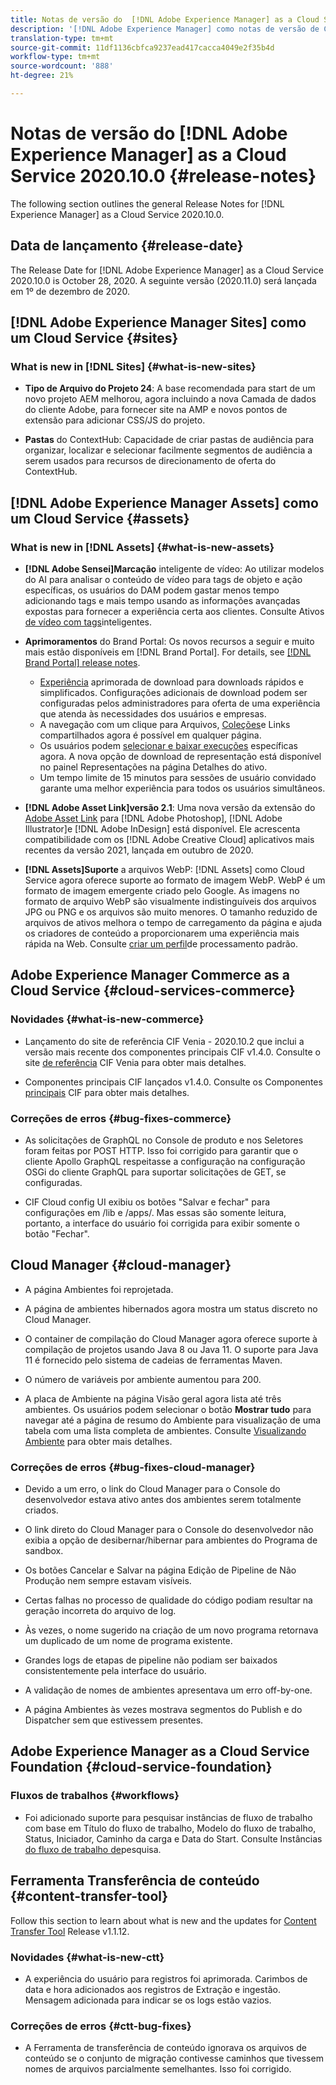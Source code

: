 ```yaml
---
title: Notas de versão do  [!DNL Adobe Experience Manager] as a Cloud Service 2020.10.0.
description: '[!DNL Adobe Experience Manager] como notas de versão de Cloud Service para 2020.10.0.'
translation-type: tm+mt
source-git-commit: 11df1136cbfca9237ead417cacca4049e2f35b4d
workflow-type: tm+mt
source-wordcount: '888'
ht-degree: 21%

---
```



# Notas de versão do [!DNL Adobe Experience Manager] as a Cloud Service 2020.10.0 {#release-notes}

The following section outlines the general Release Notes for [!DNL Experience Manager] as a Cloud Service 2020.10.0.

## Data de lançamento {#release-date}

The Release Date for [!DNL Adobe Experience Manager] as a Cloud Service 2020.10.0 is October 28, 2020.
A seguinte versão (2020.11.0) será lançada em 1º de dezembro de 2020.

## [!DNL Adobe Experience Manager Sites] como um Cloud Service {#sites}

### What is new in [!DNL Sites] {#what-is-new-sites}

<!-- add when release done: * **Core Components 2.12.0**: With Core Components being on auto-update, benefit from the latest improvements contributed by the community. See list of changes since 2.11.1: Release Notes -->

* **Tipo de Arquivo do Projeto 24**: A base recomendada para start de um novo projeto AEM melhorou, agora incluindo a nova Camada de dados do cliente Adobe, para fornecer site na AMP e novos pontos de extensão para adicionar CSS/JS do projeto.

* **Pastas** do ContextHub: Capacidade de criar pastas de audiência para organizar, localizar e selecionar facilmente segmentos de audiência a serem usados para recursos de direcionamento de oferta do ContextHub.

## [!DNL Adobe Experience Manager Assets] como um Cloud Service {#assets}

### What is new in [!DNL Assets] {#what-is-new-assets}

* **[!DNL Adobe Sensei]Marcação** inteligente de vídeo: Ao utilizar modelos do AI para analisar o conteúdo de vídeo para tags de objeto e ação específicas, os usuários do DAM podem gastar menos tempo adicionando tags e mais tempo usando as informações avançadas expostas para fornecer a experiência certa aos clientes. Consulte Ativos [de vídeo com tags](/help/assets/smart-tags-video-assets.md)inteligentes.

* **Aprimoramentos** do Brand Portal: Os novos recursos a seguir e muito mais estão disponíveis em [!DNL Brand Portal]. For details, see [[!DNL Brand Portal] release notes](https://docs.adobe.com/content/help/en/experience-manager-brand-portal/using/introduction/brand-portal-release-notes.html).

   * [Experiência](https://docs.adobe.com/content/help/en/experience-manager-brand-portal/using/download/brand-portal-download-assets.html) aprimorada de download para downloads rápidos e simplificados. Configurações adicionais de download podem ser configuradas pelos administradores para oferta de uma experiência que atenda às necessidades dos usuários e empresas.
   * A navegação com um clique para Arquivos, [Coleções](https://docs.adobe.com/content/help/en/experience-manager-brand-portal/using/share/brand-portal-share-collection.html)e Links compartilhados agora é possível em qualquer página.
   * Os usuários podem [selecionar e baixar execuções](https://docs.adobe.com/content/help/en/experience-manager-brand-portal/using/download/brand-portal-download-assets.html#download-assets-from-asset-details-page) específicas agora. A nova opção de download de representação está disponível no painel Representações na página Detalhes do ativo.
   * Um tempo limite de 15 minutos para sessões de usuário convidado garante uma melhor experiência para todos os usuários simultâneos.

* **[!DNL Adobe Asset Link]versão 2.1**: Uma nova versão da extensão do [Adobe Asset Link](https://helpx.adobe.com/enterprise/admin-guide.html/enterprise/using/manage-assets-using-adobe-asset-link.ug.html) para [!DNL Adobe Photoshop], [!DNL Adobe Illustrator]e [!DNL Adobe InDesign] está disponível. Ele acrescenta compatibilidade com os [!DNL Adobe Creative Cloud] aplicativos mais recentes da versão 2021, lançada em outubro de 2020.

* **[!DNL Assets]Suporte** a arquivos WebP: [!DNL Assets] como Cloud Service agora oferece suporte ao formato de imagem WebP. WebP é um formato de imagem emergente criado pelo Google. As imagens no formato de arquivo WebP são visualmente indistinguíveis dos arquivos JPG ou PNG e os arquivos são muito menores. O tamanho reduzido de arquivos de ativos melhora o tempo de carregamento da página e ajuda os criadores de conteúdo a proporcionarem uma experiência mais rápida na Web. Consulte [criar um perfil](/help/assets/asset-microservices-configure-and-use.md#create-standard-profile)de processamento padrão.

## Adobe Experience Manager Commerce as a Cloud Service {#cloud-services-commerce}

### Novidades {#what-is-new-commerce}

* Lançamento do site de referência CIF Venia - 2020.10.2 que inclui a versão mais recente dos componentes principais CIF v1.4.0. Consulte o site [de referência](https://github.com/adobe/aem-cif-guides-venia/releases/tag/venia-2020.10.2) CIF Venia para obter mais detalhes.

* Componentes principais CIF lançados v1.4.0. Consulte os Componentes [principais](https://github.com/adobe/aem-core-cif-components/releases/tag/core-cif-components-reactor-1.4.0) CIF para obter mais detalhes.

### Correções de erros {#bug-fixes-commerce}

* As solicitações de GraphQL no Console de produto e nos Seletores foram feitas por POST HTTP. Isso foi corrigido para garantir que o cliente Apollo GraphQL respeitasse a configuração na configuração OSGi do cliente GraphQL para suportar solicitações de GET, se configuradas.

* CIF Cloud config UI exibiu os botões &quot;Salvar e fechar&quot; para configurações em /lib e /apps/. Mas essas são somente leitura, portanto, a interface do usuário foi corrigida para exibir somente o botão &quot;Fechar&quot;.

## Cloud Manager {#cloud-manager}

* A página Ambientes foi reprojetada.

* A página de ambientes hibernados agora mostra um status discreto no Cloud Manager.

* O container de compilação do Cloud Manager agora oferece suporte à compilação de projetos usando Java 8 ou Java 11. O suporte para Java 11 é fornecido pelo sistema de cadeias de ferramentas Maven.

* O número de variáveis por ambiente aumentou para 200.

* A placa de Ambiente na página Visão geral agora lista até três ambientes. Os usuários podem selecionar o botão **Mostrar tudo** para navegar até a página de resumo do Ambiente para visualização de uma tabela com uma lista completa de ambientes.
Consulte [Visualizando Ambiente](/help/implementing/cloud-manager/manage-environments.md#viewing-environment) para obter mais detalhes.

### Correções de erros {#bug-fixes-cloud-manager}

* Devido a um erro, o link do Cloud Manager para o Console do desenvolvedor estava ativo antes dos ambientes serem totalmente criados.

* O link direto do Cloud Manager para o Console do desenvolvedor não exibia a opção de desibernar/hibernar para ambientes do Programa de sandbox.

* Os botões Cancelar e Salvar na página Edição de Pipeline de Não Produção nem sempre estavam visíveis.

* Certas falhas no processo de qualidade do código podiam resultar na geração incorreta do arquivo de log.

* Às vezes, o nome sugerido na criação de um novo programa retornava um duplicado de um nome de programa existente.

* Grandes logs de etapas de pipeline não podiam ser baixados consistentemente pela interface do usuário.

* A validação de nomes de ambientes apresentava um erro off-by-one.

* A página Ambientes às vezes mostrava segmentos do Publish e do Dispatcher sem que estivessem presentes.


## Adobe Experience Manager as a Cloud Service Foundation {#cloud-service-foundation}

### Fluxos de trabalhos {#workflows}

* Foi adicionado suporte para pesquisar instâncias de fluxo de trabalho com base em Título do fluxo de trabalho, Modelo do fluxo de trabalho, Status, Iniciador, Caminho da carga e Data do Start. Consulte Instâncias [do fluxo de trabalho de](https://docs.adobe.com/content/help/en/experience-manager-cloud-service/sites/administering/workflows-administering.html)pesquisa.

## Ferramenta Transferência de conteúdo {#content-transfer-tool}

Follow this section to learn about what is new and the updates for [Content Transfer Tool](https://docs.adobe.com/content/help/en/experience-manager-cloud-service/moving/cloud-migration/content-transfer-tool/overview-content-transfer-tool.html) Release v1.1.12.

### Novidades {#what-is-new-ctt}

* A experiência do usuário para registros foi aprimorada. Carimbos de data e hora adicionados aos registros de Extração e ingestão. Mensagem adicionada para indicar se os logs estão vazios.

### Correções de erros {#ctt-bug-fixes}

* A Ferramenta de transferência de conteúdo ignorava os arquivos de conteúdo se o conjunto de migração contivesse caminhos que tivessem nomes de arquivos parcialmente semelhantes. Isso foi corrigido.
